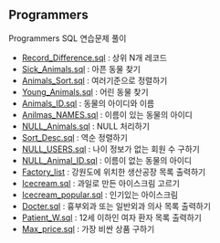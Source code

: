 ## Programmers

Programmers SQL 연습문제 풀이

- [Record_Difference.sql](./P_SQL/Record_Difference.sql) : 상위 N개 레코드
- [Sick_Animals.sql](./P_SQL/Sick_Animals.sql) : 아픈 동물 찾기
- [Animals_Sort.sql](./P_SQL/Animals_Sort.sql) : 여러기준으로 정렬하기
- [Young_Animals.sql](./P_SQL/Young_Animals.sql) : 어린 동물 찾기
- [Animals_ID.sql](./P_SQL/Animals_ID.sql) : 동물의 아이디와 이름
- [Anilmas_NAMES.sql](./P_SQL/Animals_NAMES.sql) : 이름이 있는 동물의 아이디
- [NULL_Animals.sql](./P_SQL/NULL_Animals.sql) : NULL 처리하기
- [Sort_Desc.sql](./P_SQL/Sort_Desc.sql) : 역순 정렬하기
- [NULL_USERS.sql](./P_SQL/NULL_USERS.sql) : 나이 정보가 없는 회원 수 구하기
- [NULL_Animal_ID.sql](./P_SQL/NULL_Animal_ID.sql) : 이름이 없는 동물의 아이디
- [Factory_list](./P_SQL/Factory_list.sql) : 강원도에 위치한 생산공장 목록 출력하기
- [Icecream.sql](./P_SQL/Icecream.sql) : 과일로 만든 아이스크림 고르기
- [Icecream_popular.sql](./P_SQL/Icecream_popular.sql) : 인기있는 아이스크림
- [Docter.sql](./P_SQL/Docter.sql) : 흉부외과 또는 일반외과 의사 목록 출력하기
- [Patient_W.sql](/P_SQL/Patient_W.sql) : 12세 이하인 여자 환자 목록 출력하기
- [Max_price.sql](./P_SQL/Max_price.sql) : 가장 비싼 상품 구하기
